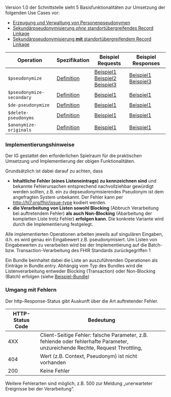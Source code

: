 Version 1.0 der Schnittstelle sieht 5 Basisfunktionalitäten zur Umsetzung der folgenden Use Cases vor:
- [Erzeugung und Verwaltung von Personenpseudonymen](https://medizininformatik-initiative.github.io/mii-interface-module-pseudonymization/UseCases.html#use-case-1-erzeugung-und-verwaltung-von-personenpseudonymen-auf-basis-vorhandener-identifier)
- [Sekundärpseudonymisierung *ohne* standortübergreifendes Record Linkage](https://medizininformatik-initiative.github.io/mii-interface-module-pseudonymization/UseCases.html#use-case-3a-sekund%C3%A4rpseudonymisierung-ohne-standort%C3%BCbergreifendes-record-linkage)
- [Sekundärpseudonymisierung **mit** standortübergreifendem Record Linkage](https://medizininformatik-initiative.github.io/mii-interface-module-pseudonymization/UseCases.html#use-case-3b-sekund%C3%A4rpseudonymisierung-mit-standort%C3%BCbergreifendem-record-linkage)

 Operation                 |Spezifikation|Beispiel Requests|Beispiel Responses
---------------------------|----|---|---
 `$pseudonymize`           |[Definition](https://medizininformatik-initiative.github.io/mii-interface-module-pseudonymization/OperationDefinition-Pseudonymize.html)|[Beispiel1](https://medizininformatik-initiative.github.io/mii-interface-module-pseudonymization/Parameters-PseudonymizeRequestWithStringExample.html)<br>[Beispiel2](https://medizininformatik-initiative.github.io/mii-interface-module-pseudonymization/Parameters-PseudonymizeRequestWithIdentifierExample.html)<br>[Beispiel3](https://medizininformatik-initiative.github.io/mii-interface-module-pseudonymization/Bundle-pseudonymize-example-bundle-batch-request.html)|[Beispiel1](https://medizininformatik-initiative.github.io/mii-interface-module-pseudonymization/Parameters-PseudonymizeResponseExample.html)<br>[Beispiel3](https://medizininformatik-initiative.github.io/mii-interface-module-pseudonymization/Bundle-pseudonymize-example-bundle-batch-response.html)
 `$pseudonymize-secondary` |[Definition](https://medizininformatik-initiative.github.io/mii-interface-module-pseudonymization/OperationDefinition-PseudonymizeSecondary.html)|[Beispiel1](https://medizininformatik-initiative.github.io/mii-interface-module-pseudonymization/Parameters-Parameters-PseudonymizeSecondary-request-example-1.html)|[Beispiel1](https://medizininformatik-initiative.github.io/mii-interface-module-pseudonymization/Parameters-Parameters-PseudonymizeSecondary-response-example-1.html)
 `$de-pseudonymize`        |[Definition](https://medizininformatik-initiative.github.io/mii-interface-module-pseudonymization/OperationDefinition-DePseudonymize.html)|[Beispiel1](https://medizininformatik-initiative.github.io/mii-interface-module-pseudonymization/Parameters-DePseudonymizeRequestWithStringExample.html)|[Beispiel1](https://medizininformatik-initiative.github.io/mii-interface-module-pseudonymization/Parameters-DePseudonymizeResponseWithStringExample.html)
 `$delete-pseudonyms`      |[Definition](https://medizininformatik-initiative.github.io/mii-interface-module-pseudonymization/OperationDefinition-DeletePseudonyms.html)|[Beispiel1](https://medizininformatik-initiative.github.io/mii-interface-module-pseudonymization/Parameters-Parameters-DeletePseudonyms-request-example-1.html)|[Beispiel1](https://medizininformatik-initiative.github.io/mii-interface-module-pseudonymization/Parameters-Parameters-DeletePseudonyms-response-example-1.html)
 `$anonymize-originals`    |[Definition](https://medizininformatik-initiative.github.io/mii-interface-module-pseudonymization/OperationDefinition-AnonymizeOriginals.html)|[Beispiel1](https://medizininformatik-initiative.github.io/mii-interface-module-pseudonymization/Parameters-Parameters-AnonymizeOriginals-request-example-1.html)|[Beispiel1](https://medizininformatik-initiative.github.io/mii-interface-module-pseudonymization/Parameters-Parameters-AnonymizeOriginals-response-example-1.html)

### Implementierungshinweise

Der IG gestattet den erforderlichen Spielraum für die praktischen Umsetzung und Implementierung der obigen Funktionalitäten.

Grundsätzlich ist dabei darauf zu achten, dass
- **Inhaltliche Fehler (eines Listeneintrags) zu kennzeichnen sind** und bekannte Fehlerursachen entsprechend nachvollziehbar gewürdigt werden sollten, z.B. ein zu depseudonymisierendes Pseudonym ist dem angefragten System unbekannt. Der Fehler kann per http://hl7.org/fhir/issue-type kodiert werden.
- **die Verarbeitung von Listen sowohl Blocking** (Abbruch Verarbeitung bei auftretendem Fehler) **als auch Non-Blocking** (Abarbeitung der kompletten Liste trotz Fehler) **erfolgen kann**. Die konkrete Variante wird durch die Implementierung festgelegt.

Alle implementierten Operationen arbeiten jeweils auf singulären Eingaben, d.h. es wird genau ein Eingabewert z.B. pseudonymisiert. Um Listen von Eingabewerten zu verarbeiten wird bei der Implementierung auf die Batch- bzw. Transaction-Verarbeitung des FHIR Standards zurückgegriffen 1

Ein Bundle beinhaltet dabei die Liste an auszuführenden Operationen als Einträge in Bundle.entry. Abhängig vom Typ des Bundles wird die Listenverarbeitung entweder Blocking (Transaction) oder Non-Blocking (Batch) erfolgen (siehe [Beispiel-Bundle](https://medizininformatik-initiative.github.io/mii-interface-module-pseudonymization/Bundle-pseudonymize-example-bundle-batch-request.html))

### Umgang mit Fehlern

Der http-Response-Status gibt Auskunft über die Art auftretender Fehler.

|HTTP-Status Code|Bedeutung|
----|----
|4XX |Client-Seitige Fehler: falsche Parameter, z.B. fehlende oder fehlerhafte Parameter, unzureichende Rechte, Request Throttling, |
|404 |Wert (z.B. Context, Pseudonym) ist nicht vorhanden |
|200 |Keine Fehler |

Weitere Fehlerarten sind möglich, z.B. 500 zur Meldung „unerwarteter Ereignisse bei der Verarbeitung“.
